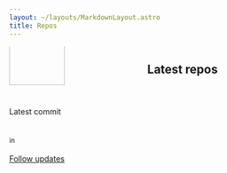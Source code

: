 ```yaml
---
layout: ~/layouts/MarkdownLayout.astro
title: Repos
---
```


<style>
	#unicorn-icon {
		margin-top: -30px;
		margin-bottom: 20px;
	}

	#latest-repos-container h2 {
		margin-bottom: 2rem;
	}

	#latest-repos h4 {
		margin-bottom: 0.5rem;
	}
</style>

<!-- TODO: Switch to type:module when I have replaced timeago with the native method -->
<script>
// Latest GitHub commit

// TODO: Remove this wrapper when top-level await is supported everywhere.
(async () => {
	// Helper
	const dom = {
		select: document.querySelector.bind(document),
		selectAll: document.querySelectorAll.bind(document)
	};

	const username = 'sandhope';
	const email = 'fuxing.zhang@qq.com';

	const response = await fetch(`https://api.github.com/users/${username}/events/public`);
	const json = await response.json();

	// TODO: Support pagination if no suitable event can be found in the first request:
	// https://developer.github.com/v3/activity/events/#list-public-events-performed-by-a-user
	let latestCommit;
	const latestPushEvent = json.find(event => {
		if (event.type !== 'PushEvent') {
			return false;
		}

		// Ensure the commit is authored by me and I'm not just a "committer"
		latestCommit = event.payload.commits.reverse().find(commit => commit.author.email === email);
		return Boolean(latestCommit);
	});

	if (!latestCommit) {
		dom.select('#latest-commit').textContent = 'No commit';
		return;
	}

	const {repo, created_at: createdAt} = latestPushEvent;
	const repoUrl = `https://github.com/${repo.name}`;

	const commitTitleElement = dom.select('#latest-commit .commit-title');
	commitTitleElement.href = `${repoUrl}/commit/${latestCommit.sha}`;
	const commitMessageLines = latestCommit.message.trim().split('\n');
	commitTitleElement.title = commitMessageLines.slice(1).join('\n').trim();
	commitTitleElement.textContent = commitMessageLines[0].trim();

	const commitDateElement = dom.select('#latest-commit .commit-date');
	commitDateElement.textContent = window.timeago().format(createdAt);

	const repoTitleElement = dom.select('#latest-commit .repo-title');
	repoTitleElement.href = repoUrl;
	repoTitleElement.textContent = repo.name.replace(new RegExp(`^${username}/`), '');
})();
</script>

<script type="module">
// Latest GitHub repos

(async () => {
	// Helper
	const dom = {
		select: document.querySelector.bind(document),
		slectAll: document.querySelectorAll.bind(document)
	};

	const isDev = ['localhost', '127.0.0.1'].includes(location.hostname);
	const insertHypenationHintsForCamelCase = string => string.replace(/([a-z])([A-Z])/g, '$1\u00AD$2');

	const textColorFromBackgroundColor = color => {
		if (color.length < 5) {
			color += color.slice(1);
		}

		return parseInt(color.replace('#', '0x'), 16) > (0xFFFFFF / 2) ? '#333' : '#fff';
	};

	const url = isDev ? 'http://localhost:3000' : 'https://gh-latest-repos-sandhope.vercel.app';

	const json = await (await fetch(url)).json();

	const template = dom.select('#latest-repos-template');
	const container = dom.select('#latest-repos');

	for (const repo of json.reverse()) {
		if (!repo.description) {
			continue;
		}

		const content = template.cloneNode(true).content;

		const a = content.querySelector('.latest-repos-title');
		a.href = repo.url;
		a.textContent = insertHypenationHintsForCamelCase(repo.name);

		const lang = content.querySelector('.latest-repos-language');
		if (repo.primaryLanguage) {
			lang.textContent = repo.primaryLanguage.name;
			lang.style.color = textColorFromBackgroundColor(repo.primaryLanguage.color);
			lang.style.backgroundColor = repo.primaryLanguage.color;

			const query = `user:sandhope user:chalk user:avajs user:xojs language:${repo.primaryLanguage.name.toLowerCase()} archived:false`;
			const url = new URL('https://github.com/search');
			url.searchParams.append('q', query);
			lang.href = url;
		} else {
			lang.classList.add('is-unclickable');
		}

		content.querySelector('.latest-repos-description').textContent = repo.description;

		container.appendChild(document.importNode(content, true));
	}

	dom.select('#projects').style.opacity = 1;
})();
</script>

<section class="hero is-fullheight">
	<div id="projects" class="hero-body container">
		<div class="columns is-vcentered">
			<div class="column has-text-centered">
				<img id="unicorn-icon" src="unicorn.svg" width="100" height="100">
				<h4 class="title is-4" style="font-weight: 400">Latest commit</h4>
				<div id="latest-commit">
					<a class="commit-title nice-link" href=""></a>
					<br>
					<span style="font-size: 12px">
						<span class="commit-date"></span> in <a class="repo-title" href=""></a>
					</span>
				</div>
				<br>
				<a href="https://twitter.com/sindre_gh_repos">Follow updates</a>
			</div>
			<div id="latest-repos-container" class="column is-three-fifths is-offset-1 has-nice-link">
				<h2 class="title is-2">Latest repos</h2>
				<template id="latest-repos-template">
					<div class="column is-half">
						<h4 class="title is-4">
							<a class="latest-repos-title" href=""></a>
							<a class="tag is-small latest-repos-language">¯\_(ツ)_/¯</a>
						</h4>
						<p class="latest-repos-description"></p>
					</div>
				</template>
				<div id="latest-repos" class="columns is-multiline"></div>
			</div>
		</div>
	</div>
</section>
